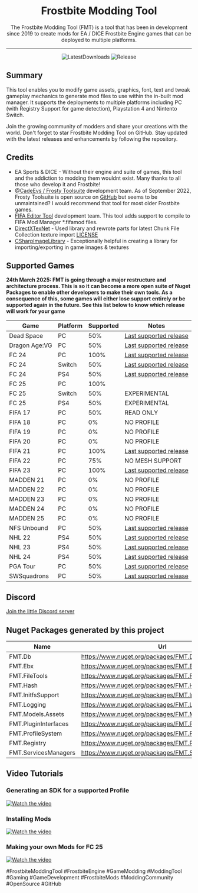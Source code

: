 ﻿<div align=center style="text-align: center">
  
<h1 style="text-align: center"> Frostbite Modding Tool </h1>
The Frostbite Modding Tool (FMT) is a tool that has been in development since 2019 to create mods for EA / DICE Frostbite Engine games that can be deployed to multiple platforms.

</div>

---

<div align="center">

  ![LatestDownloads][downloads-latest-shield]
  ![Release][release-shield]

</div>

[downloads-latest-shield]: https://img.shields.io/github/downloads/FMTDev/FMT.Releases/latest/total?style=for-the-badge

[release-shield]: https://img.shields.io/github/v/release/FMTDev/FMT.Releases?style=for-the-badge

## Summary

This tool enables you to modify game assets, graphics, font, text and tweak gameplay mechanics to generate mod files to use within the in-built mod manager. It supports the 
deployments to multiple platforms including PC (with Registry Support for game detection), Playstation 4 and Nintento Switch.

Join the growing community of modders and share your creations with the world. Don't forget to star Frostbite Modding Tool on GitHub. Stay updated with the latest releases and enhancements by following the repository.

## Credits
- EA Sports & DICE - Without their engine and suite of games, this tool and the addiction to modding them wouldnt exist. Many thanks to all those who develop it and Frostbite!
- [@CadeEvs / Frosty Toolsuite](https://github.com/CadeEvs/FrostyToolsuite) development team. As of September 2022, Frosty Toolsuite is open source on [GitHub](https://github.com/CadeEvs/FrostyToolsuite) but seems to be unmaintained? I would recommend that tool for most older Frostbite games.
- [FIFA Editor Tool](https://www.fifaeditortool.com/) development team. This tool adds support to compile to FIFA Mod Manager *.fifamod files.
- [DirectXTexNet](https://github.com/deng0/DirectXTexNet) - Used library and rewrote parts for latest Chunk File Collection texture import [LICENSE](https://raw.githubusercontent.com/deng0/DirectXTexNet/master/LICENSE)
- [CSharpImageLibrary](https://github.com/KFreon/CSharpImageLibrary) - Exceptionally helpful in creating a library for importing/exporting in game images & textures

## Supported Games

**24th March 2025: FMT is going through a major restructure and architecture process. This is so it can become a more open suite of Nuget Packages to enable other developers to make their own tools. As a consequence of this, some games will either lose support entirely or be supported again in the future. See this list below to know which release will work for your game**

| Game         | Platform     | Supported    | Notes           |
|--------------|--------------|--------------|-----------------|
| Dead Space   | PC           | 50%          | [Last supported release](https://github.com/FMTDev/FMT.Releases/releases/tag/FMT-25.17.9240.24186)    |
| Dragon Age:VG| PC           | 50%          | [Last supported release](https://github.com/FMTDev/FMT.Releases/releases/tag/FMT-25.17.9240.24186)    |
| FC 24        | PC           | 100%         | [Last supported release](https://github.com/FMTDev/FMT.Releases/releases/tag/FMT-25.17.9240.24186)    |
| FC 24        | Switch       | 50%          | [Last supported release](https://github.com/FMTDev/FMT.Releases/releases/tag/FMT-25.17.9240.24186)    |
| FC 24        | PS4          | 50%          | [Last supported release](https://github.com/FMTDev/FMT.Releases/releases/tag/FMT-25.17.9240.24186)    |
| FC 25        | PC           | 100%         |                 |
| FC 25        | Switch       | 50%          | EXPERIMENTAL    |
| FC 25        | PS4          | 50%          | EXPERIMENTAL    |
| FIFA 17      | PC           | 50%          | READ ONLY       |
| FIFA 18      | PC           | 0%           | NO PROFILE      |
| FIFA 19      | PC           | 0%           | NO PROFILE      |
| FIFA 20      | PC           | 0%           | NO PROFILE      |
| FIFA 21      | PC           | 100%         | [Last supported release](https://github.com/FMTDev/FMT.Releases/releases/tag/FMT-25.14.9170.27631)                |
| FIFA 22      | PC           | 75%          | NO MESH SUPPORT |
| FIFA 23      | PC           | 100%         | [Last supported release](https://github.com/FMTDev/FMT.Releases/releases/tag/FMT-25.14.9170.27631)                |
| MADDEN 21    | PC           | 0%           | NO PROFILE       |
| MADDEN 22    | PC           | 0%           | NO PROFILE      |
| MADDEN 23    | PC           | 0%           | NO PROFILE      |
| MADDEN 24    | PC           | 0%           | NO PROFILE      |
| MADDEN 25    | PC           | 0%           | NO PROFILE      |
| NFS Unbound  | PC           | 50%          | [Last supported release](https://github.com/FMTDev/FMT.Releases/releases/tag/FMT-25.17.9240.24186)    |
| NHL 22       | PS4          | 50%          | [Last supported release](https://github.com/FMTDev/FMT.Releases/releases/tag/FMT-25.17.9240.24186)    |
| NHL 23       | PS4          | 50%          | [Last supported release](https://github.com/FMTDev/FMT.Releases/releases/tag/FMT-25.17.9240.24186)    |
| NHL 24       | PS4          | 50%          | [Last supported release](https://github.com/FMTDev/FMT.Releases/releases/tag/FMT-25.17.9240.24186)    |
| PGA Tour     | PC           | 50%          | [Last supported release](https://github.com/FMTDev/FMT.Releases/releases/tag/FMT-25.17.9240.24186)    |
| SWSquadrons  | PC           | 50%          | [Last supported release](https://github.com/FMTDev/FMT.Releases/releases/tag/FMT-25.17.9240.24186)    |

## Discord

[Join the little Discord server](https://discord.gg/zAUc6eHVS3)

## Nuget Packages generated by this project

| Name         | Url     |
|--------------|--------------|
| FMT.Db   | https://www.nuget.org/packages/FMT.Db/ |
| FMT.Ebx   | https://www.nuget.org/packages/FMT.Ebx/ |
| FMT.FileTools   | https://www.nuget.org/packages/FMT.FileTools/ |
| FMT.Hash   | https://www.nuget.org/packages/FMT.Hash/ |
| FMT.InitfsSupport   | https://www.nuget.org/packages/FMT.InitfsSupport/ |
| FMT.Logging   | https://www.nuget.org/packages/FMT.Logging/ |
| FMT.Models.Assets   | https://www.nuget.org/packages/FMT.Models.Assets/ |
| FMT.PluginInterfaces   | https://www.nuget.org/packages/FMT.PluginInterfaces/ |
| FMT.ProfileSystem   | https://www.nuget.org/packages/FMT.ProfileSystem/ |
| FMT.Registry   | https://www.nuget.org/packages/FMT.Registry/ |
| FMT.ServicesManagers   | https://www.nuget.org/packages/FMT.ServicesManagers/ |

## Video Tutorials

### Generating an SDK for a supported Profile
[![Watch the video](https://img.youtube.com/vi/3LAIs9cAF8I/maxresdefault.jpg)](https://youtu.be/3LAIs9cAF8I)

### Installing Mods
[![Watch the video](https://img.youtube.com/vi/Z-OLVsXOwyY/maxresdefault.jpg)](https://youtu.be/Z-OLVsXOwyY)

### Making your own Mods for FC 25
[![Watch the video](https://img.youtube.com/vi/2r7jW2PU81M/maxresdefault.jpg)](https://youtu.be/2r7jW2PU81M)

#FrostbiteModdingTool #FrostbiteEngine #GameModding #ModdingTool #Gaming #GameDevelopment #FrostbiteMods #ModdingCommunity #OpenSource #GitHub
